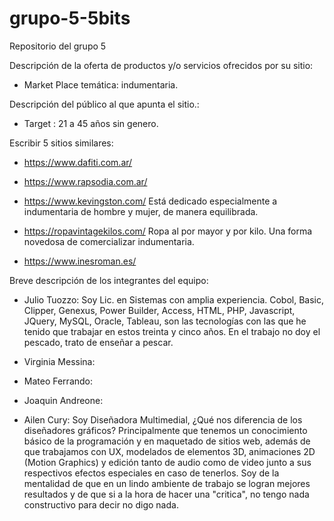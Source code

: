 # grupo-5-5bits
Repositorio del grupo 5

Descripción de la oferta de productos y/o servicios ofrecidos por su
sitio:
- Market Place temática: indumentaria. 

Descripción del público al que apunta el sitio.:
- Target : 21 a 45 años sin genero.

Escribir 5 sitios similares: 
- https://www.dafiti.com.ar/

- https://www.rapsodia.com.ar/

- https://www.kevingston.com/
    Está dedicado especialmente a indumentaria de hombre y mujer, de manera equilibrada.

- https://ropavintagekilos.com/
    Ropa al por mayor y por kilo. Una forma novedosa de comercializar indumentaria.

- https://www.inesroman.es/


Breve descripción de los integrantes del equipo:
- Julio Tuozzo:
    Soy Lic. en Sistemas con amplia experiencia. Cobol, Basic, Clipper, Genexus, Power Builder, Access, HTML, PHP, Javascript, JQuery, MySQL, Oracle, Tableau, son las tecnologías con las que he tenido que trabajar en estos treinta y cinco años. En el trabajo no doy el pescado, trato de enseñar a pescar.

- Virginia Messina:
- Mateo Ferrando:
- Joaquin Andreone:

- Ailen Cury:
    Soy Diseñadora Multimedial, ¿Qué nos diferencia de los diseñadores gráficos? Principalmente que tenemos un conocimiento básico de la programación y en maquetado de sitios web, además de que trabajamos con UX, modelados de elementos 3D, animaciones 2D (Motion Graphics) y edición tanto de audio como de video junto a sus respectivos efectos especiales en caso de tenerlos. Soy de la mentalidad de que en un lindo ambiente de trabajo se logran mejores resultados y de que si a la hora de hacer una "critica", no tengo nada constructivo para decir no digo nada.

